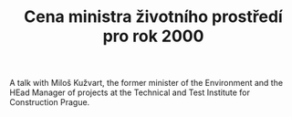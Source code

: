 ﻿---
title: "Cena ministra životního prostředí pro rok 2000"
details: Přehled oceněných osobností ministrem životního prostředí v listopadu 2000
year: 2001
attachments: assets/uploads/zpravodaj-mzp-2001.pdf
tag: actualities
---

A talk with Miloš Kužvart, the former minister of the Environment and the HEad Manager of projects at the Technical and Test Institute for Construction Prague.